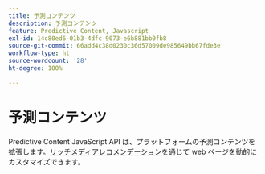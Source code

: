 ```yaml
---
title: 予測コンテンツ
description: 予測コンテンツ
feature: Predictive Content, Javascript
exl-id: 14c80ed6-01b3-4dfc-9073-e6b881bb0fb8
source-git-commit: 66add4c38d0230c36d57009de985649bb67fde3e
workflow-type: ht
source-wordcount: '28'
ht-degree: 100%

---
```


# 予測コンテンツ

Predictive Content JavaScript API は、プラットフォームの予測コンテンツを拡張します。[リッチメディアレコメンデーション](rich-media-recommendation.md)を通じて web ページを動的にカスタマイズできます。
